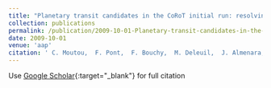 ```yaml
---
title: "Planetary transit candidates in the CoRoT initial run: resolving their nature"
collection: publications
permalink: /publication/2009-10-01-Planetary-transit-candidates-in-the-CoRoT-initial-run-resolving-their-nature
date: 2009-10-01
venue: 'aap'
citation: ' C. Moutou,  F. Pont,  F. Bouchy,  M. Deleuil,  J. Almenara,  R. Alonso,  M. Barbieri,  H. Bruntt,  H. Deeg,  M. Fridlund,  D. Gandolfi,  M. Gillon,  E. Guenther,  A. Hatzes,  G. Hébrard,  B. Loeillet,  M. Mayor,  T. Mazeh,  D. Queloz,  M. Rabus,  D. Rouan,  A. Shporer,  S. Udry,  S. Aigrain,  M. Auvergne,  A. Baglin,  P. Barge,  W. Benz,  P. Bordé,  S. Carpano,  R. de La Reza,  R. Dvorak,  A. Erikson,  P. Gondoin,  T. Guillot,  L. Jorda,  P. Kabath,  H. Lammer,  A. Léger,  A. Llebaria,  C. Lovis,  P. Magain,  M. Ollivier,  M. Pätzold,  F. Pepe,  H. Rauer,  J. Schneider,  G. Wuchterl, &quot;Planetary transit candidates in the CoRoT initial run: resolving their nature.&quot; aap, 2009.'
---
```

Use [Google Scholar](https://scholar.google.com/scholar?q=Planetary+transit+candidates+in+the+CoRoT+initial+run:+resolving+their+nature){:target="_blank"} for full citation